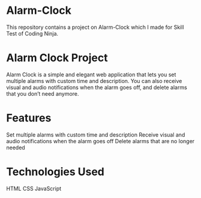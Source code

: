 # Alarm-Clock
This repository contains a project on Alarm-Clock which I made for Skill Test of Coding Ninja.

# Alarm Clock Project
Alarm Clock is a simple and elegant web application that lets you set multiple alarms with custom time and description. You can also receive visual and audio notifications when the alarm goes off, and delete alarms that you don’t need anymore.


# Features
Set multiple alarms with custom time and description
Receive visual and audio notifications when the alarm goes off
Delete alarms that are no longer needed

# Technologies Used
HTML
CSS
JavaScript
